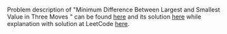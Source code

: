 Problem description of "Minimum Difference Between Largest and Smallest Value in Three Moves
" can be found [here](https://leetcode.com/problems/minimum-difference-between-largest-and-smallest-value-in-three-moves/description/) and its solution [here](https://github.com/aurimas13/Solutions-To-Problems/blob/main/LeetCode/Python%20Solutions/Minimum%20Difference%20Between%20Largest%20and%20Smallest%20Value%20in%20Three%20Moves/minimum.py) while explanation with solution at LeetCode [here](https://leetcode.com/problems/minimum-difference-between-largest-and-smallest-value-in-three-moves/solutions/3166619/python-solution/).
